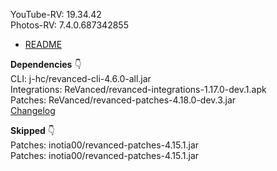 YouTube-RV: 19.34.42  
Photos-RV: 7.4.0.687342855  

- [README](https://github.com/rj1007/RV-Apps-3/blob/main/README.md)  

**Dependencies** 👇  
CLI: j-hc/revanced-cli-4.6.0-all.jar  
Integrations: ReVanced/revanced-integrations-1.17.0-dev.1.apk  
Patches: ReVanced/revanced-patches-4.18.0-dev.3.jar  
[Changelog](https://github.com/ReVanced/revanced-patches/releases/tag/v4.18.0-dev.3)  

**Skipped** 👇  
Patches: inotia00/revanced-patches-4.15.1.jar  
Patches: inotia00/revanced-patches-4.15.1.jar        
